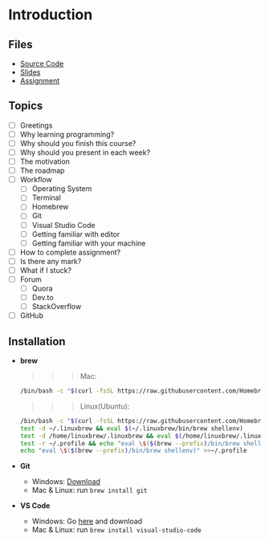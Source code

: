 # Introduction

## Files

- [Source Code](code_0.zip)
- [Slides](slide_0.pptx)
- [Assignment](assignment_0.md)

## Topics

- [ ] Greetings
- [ ] Why learning programming?
- [ ] Why should you finish this course?
- [ ] Why should you present in each week?
- [ ] The motivation
- [ ] The roadmap
- [ ] Workflow
  - [ ] Operating System
  - [ ] Terminal
  - [ ] Homebrew
  - [ ] Git
  - [ ] Visual Studio Code
  - [ ] Getting familiar with editor
  - [ ] Getting familiar with your machine
- [ ] How to complete assignment?
- [ ] Is there any mark?
- [ ] What if I stuck?
- [ ] Forum
  - [ ] Quora
  - [ ] Dev.to
  - [ ] StackOverflow
- [ ] GitHub

## Installation

- **brew**

  >>> Mac:
  ```bash
  /bin/bash -c "$(curl -fsSL https://raw.githubusercontent.com/Homebrew/install/master/install.sh)"
  ```

  >>> Linux(Ubuntu):
  ```bash
  /bin/bash -c "$(curl -fsSL https://raw.githubusercontent.com/Homebrew/install/master/install.sh)"
  test -d ~/.linuxbrew && eval $(~/.linuxbrew/bin/brew shellenv)
  test -d /home/linuxbrew/.linuxbrew && eval $(/home/linuxbrew/.linuxbrew/bin/brew shellenv)
  test -r ~/.profile && echo "eval \$($(brew --prefix)/bin/brew shellenv)" >>~/.profile
  echo "eval \$($(brew --prefix)/bin/brew shellenv)" >>~/.profile
  ```

- **Git**
  - Windows: [Download](https://git-scm.com/download/win)
  - Mac & Linux: run `brew install git`

- **VS Code**
  - Windows: Go [here](https://code.visualstudio.com/) and download
  - Mac & Linux: run `brew install visual-studio-code`
